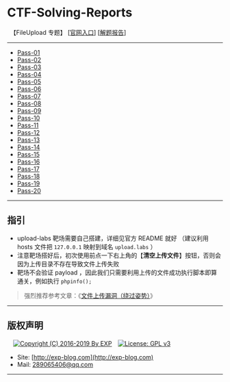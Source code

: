 # CTF-Solving-Reports
　【FileUpload 专题】 [[官网入口](https://github.com/c0ny1/upload-labs)] [[解题报告](http://exp-blog.com/2019/05/26/pid-3820/)]

------

- [Pass-01](https://github.com/lyy289065406/CTF-Solving-Reports/tree/master/upload-labs/Pass-01)
- [Pass-02](https://github.com/lyy289065406/CTF-Solving-Reports/tree/master/upload-labs/Pass-02)
- [Pass-03](https://github.com/lyy289065406/CTF-Solving-Reports/tree/master/upload-labs/Pass-03)
- [Pass-04](https://github.com/lyy289065406/CTF-Solving-Reports/tree/master/upload-labs/Pass-04)
- [Pass-05](https://github.com/lyy289065406/CTF-Solving-Reports/tree/master/upload-labs/Pass-05)
- [Pass-06](https://github.com/lyy289065406/CTF-Solving-Reports/tree/master/upload-labs/Pass-06)
- [Pass-07](https://github.com/lyy289065406/CTF-Solving-Reports/tree/master/upload-labs/Pass-07)
- [Pass-08](https://github.com/lyy289065406/CTF-Solving-Reports/tree/master/upload-labs/Pass-08)
- [Pass-09](https://github.com/lyy289065406/CTF-Solving-Reports/tree/master/upload-labs/Pass-09)
- [Pass-10](https://github.com/lyy289065406/CTF-Solving-Reports/tree/master/upload-labs/Pass-10)
- [Pass-11](https://github.com/lyy289065406/CTF-Solving-Reports/tree/master/upload-labs/Pass-11)
- [Pass-12](https://github.com/lyy289065406/CTF-Solving-Reports/tree/master/upload-labs/Pass-12)
- [Pass-13](https://github.com/lyy289065406/CTF-Solving-Reports/tree/master/upload-labs/Pass-13)
- [Pass-14](https://github.com/lyy289065406/CTF-Solving-Reports/tree/master/upload-labs/Pass-14)
- [Pass-15](https://github.com/lyy289065406/CTF-Solving-Reports/tree/master/upload-labs/Pass-15)
- [Pass-16](https://github.com/lyy289065406/CTF-Solving-Reports/tree/master/upload-labs/Pass-16)
- [Pass-17](https://github.com/lyy289065406/CTF-Solving-Reports/tree/master/upload-labs/Pass-17)
- [Pass-18](https://github.com/lyy289065406/CTF-Solving-Reports/tree/master/upload-labs/Pass-18)
- [Pass-19](https://github.com/lyy289065406/CTF-Solving-Reports/tree/master/upload-labs/Pass-19)
- [Pass-20](https://github.com/lyy289065406/CTF-Solving-Reports/tree/master/upload-labs/Pass-20)

------

## 指引

- upload-labs 靶场需要自己搭建，详细见官方 README 就好 （建议利用 hosts 文件把 `127.0.0.1` 映射到域名 `upload.labs` ）
- 注意靶场搭好后，初次使用前点一下右上角的【**清空上传文件**】按钮，否则会因为上传目录不存在导致文件上传失败
- 靶场不会验证 payload ，因此我们只需要利用上传的文件成功执行脚本即算通关，例如执行 `phpinfo();`

> 强烈推荐参考文章：《[文件上传漏洞（绕过姿势）](https://thief.one/2016/09/22/%E4%B8%8A%E4%BC%A0%E6%9C%A8%E9%A9%AC%E5%A7%BF%E5%8A%BF%E6%B1%87%E6%80%BB-%E6%AC%A2%E8%BF%8E%E8%A1%A5%E5%85%85/)》

------

## 版权声明

　[![Copyright (C) 2016-2019 By EXP](https://img.shields.io/badge/Copyright%20(C)-2016~2019%20By%20EXP-blue.svg)](http://exp-blog.com)　[![License: GPL v3](https://img.shields.io/badge/License-GPL%20v3-blue.svg)](https://www.gnu.org/licenses/gpl-3.0)
  

- Site: [http://exp-blog.com](http://exp-blog.com) 
- Mail: <a href="mailto:289065406@qq.com?subject=[EXP's Github]%20Your%20Question%20（请写下您的疑问）&amp;body=What%20can%20I%20help%20you?%20（需要我提供什么帮助吗？）">289065406@qq.com</a>


------
